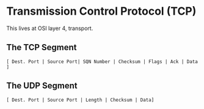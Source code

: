 # Transmission Control Protocol (TCP)


This lives at OSI layer 4, transport.

## The TCP Segment

```
[ Dest. Port | Source Port| SQN Number | Checksum | Flags | Ack | Data ]
```

## The UDP Segment

```
[ Dest. Port | Source Port | Length | Checksum | Data]
```
